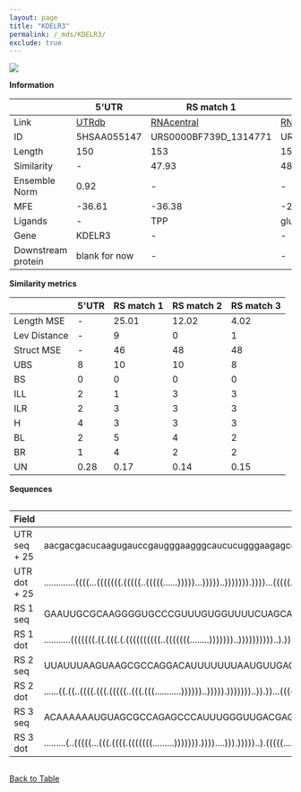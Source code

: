 ```yaml
---
layout: page
title: "KDELR3"
permalink: /_mds/KDELR3/
exclude: true
---
```




![](../../alns_9.28.22/aln_5HSAA055147_0.951.png?raw=true)


**Information**

| | 5'UTR       | RS match 1   | RS match 2  | RS match 3 |
| ---- | ----------- | ----------- | ----------- | ----------- |
| Link | <a href="http://utrdb.ba.itb.cnr.it/getutr/5HSAA055147/1" target="_blank" rel="noopener noreferrer">UTRdb</a>   | <a href="https://rnacentral.org/rna/URS0000BF739D/1314771" target="_blank" rel="noopener noreferrer">RNAcentral</a>     |<a href="https://rnacentral.org/rna/URS0000BED6EC/1262840" target="_blank" rel="noopener noreferrer">RNAcentral</a>  | <a href="https://rnacentral.org/rna/URS0000BEF057/1131462" target="_blank" rel="noopener noreferrer">RNAcentral</a>   |
| ID | 5HSAA055147     | URS0000BF739D_1314771     | URS0000BED6EC_1262840     | URS0000BEF057_1131462     |
| Length | 150     |  153    | 150   |  149    |
| Similarity | - | 47.93 | 48.06 | 48.22 |
| Ensemble Norm | 0.92 | - | - | - |
| MFE | -36.61 | -36.38 | -22.52 | -45.73 |
| Ligands | - | TPP | glucosamine | glucosamine |
| Gene | KDELR3 | - | - | - |
| Downstream protein | blank for now    |    -    | -  | - |


**Similarity metrics**

| | 5'UTR       | RS match 1   | RS match 2  | RS match 3 |
| ---- | ----------- | ----------- | ----------- | ----------- |
| Length MSE | - | 25.01 | 12.02 | 4.02 |
| Lev Distance | - | 9 | 0 | 1 |
| Struct MSE | - | 46 | 48 | 48 |
| UBS| 8 | 10 | 10 | 8 |
| BS | 0 | 0 | 0 | 0 |
| ILL | 2 | 1 | 3 | 3 |
| ILR | 2 | 3 | 3 | 3 |
| H | 4 | 3 | 3 | 3 |
| BL | 2 | 5 | 4 | 2 |
| BR | 1 | 4 | 2 | 2 |
| UN | 0.28 | 0.17 | 0.14 | 0.15 |

**Sequences**


<div style="overflow-x:auto;">

<table>
<colgroup>
<col width="30%" />
<col width="70%" />
</colgroup>
<thead>
<tr class="header">
<th>Field</th>
<th>Description</th>
</tr>
</thead>
<tbody>
<tr>
<td markdown="span">UTR seq + 25 </td>
<td markdown="span"> aacgacgacucaagugauccgaugggaagggcaucucugggaagagccagauccuguuugcucucgucuucaccaccagguaccuggaccuguucaccaacuucaucuccaucuacaacacaguaATGAACGTGTTCCGAATCCTCGGCG </td>
</tr>
<tr>
<td markdown="span">UTR dot + 25  </td>
<td markdown="span"> .............((((...(((((((.(((((..(((((......)))))...)))))..))))))).))))...(((((......)))))........................(((((.((.....)))))))((((....))))..
</td>
</tr>


<tr>
<td markdown="span">RS 1 seq </td>
<td markdown="span"> GAAUUGCGCAAGGGGUGCCCGUUUGUGGUUUUCUAGCAUUGACGAUGGUUUUUUAUAUCGUCCUUGUUGGAAGAGAUUCAAUCGAGCUGAGAUCAUACCCUAACGACCAGAUAAGGAUAAUGCCUGCGAUGGGAAAUACGCGCUCUUCGUUUA
</td>
</tr>


<tr>
<td markdown="span">RS 1 dot </td>
<td markdown="span"> ...........(((((((.((.(((.(.((((((((((..(((((((........)))))))..))))))))))..).))).)).)).........)))))............(((......)))((((.(((.........))).))))...
</td>
</tr>


<tr>
<td markdown="span">RS 2 seq </td>
<td markdown="span"> UUAUUUAAGUAAGCGCCAGGACAUUUUUUUAAUGUUGACGAGGAUAGAACUUAUCGAAAUUUUCGGCGGAUGGUUCUAGGGAAUGCUACUUCCUAAAAUAUUGUCAAAAAAUAAUAGCGAUAUUAUAACAAAUCAAUAUUACUAGCUGUG
</td>
</tr>


<tr>
<td markdown="span">RS 2 dot </td>
<td markdown="span"> ......((.((..((((.(((.(((((..(((.(((...........))))))..))))).)))))))..)).))...(((((......)))))..(((((((.......((((((....)))))).......)))))))..........
</td>
</tr>


<tr>
<td markdown="span">RS 3 seq </td>
<td markdown="span"> ACAAAAAAUGUAGCGCCAGAGCCCAUUUGGGUUGACGAGGAAGAGGUUAAUCGAAGUUUUCGGCGGGUGCCUCUCGGUGGCUUGUCAUCGUUAGAUUCGUUGCAAAUCCGGAAAGCAAUUUCCGGGACAAGAGCGGAUCAAACAGGAAG
</td>
</tr>


<tr>
<td markdown="span">RS 3 dot </td>
<td markdown="span"> .........(..(((((...(((.((((.(((((((.........))))))).))))....))).)))))..).(((((......)))))...((((((((.....((((((((....)))))))).....))))))))..........
</td>
</tr>

</tbody>
</table>


</div>


[Back to Table](../../display)

